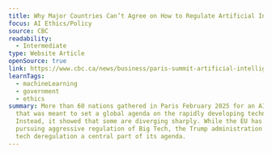 ```yaml
---
title: Why Major Countries Can’t Agree on How to Regulate Artificial Intelligence
focus: AI Ethics/Policy
source: CBC
readability:
  - Intermediate
type: Website Article
openSource: true
link: https://www.cbc.ca/news/business/paris-summit-artificial-intelligence-explainer-1.7456222
learnTags:
  - machineLearning
  - government
  - ethics
summary: More than 60 nations gathered in Paris February 2025 for an AI summit
  that was meant to set a global agenda on the rapidly developing technology.
  Instead, it showed that some are diverging sharply. While the EU has been
  pursuing aggressive regulation of Big Tech, the Trump administration has made
  tech deregulation a central part of its agenda.
---
```

